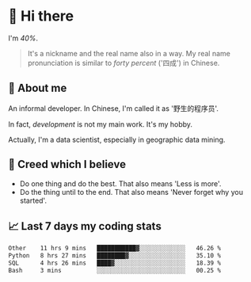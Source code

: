 # 👋 Hi there

I'm *40%*.

> It's a nickname and the real name also in a way.
> My real name pronunciation is similar to *forty percent* ('四成') in Chinese.

## :speech_balloon: About me

An informal developer. In Chinese, I'm called it as '野生的程序员'.

In fact, _development_ is not my main work. It's my hobby.

Actually, I'm a data scientist, especially in geographic data mining.

## :see_no_evil: Creed which I believe

- Do one thing and do the best. That also means 'Less is more'.
- Do the thing until to the end. That also means 'Never forget why you started'.

## :chart_with_upwards_trend: Last 7 days my coding stats

<!--START_SECTION:waka-->

```txt
Other    11 hrs 9 mins   ███████████▓░░░░░░░░░░░░░   46.26 %
Python   8 hrs 27 mins   ████████▓░░░░░░░░░░░░░░░░   35.10 %
SQL      4 hrs 26 mins   ████▓░░░░░░░░░░░░░░░░░░░░   18.39 %
Bash     3 mins          ░░░░░░░░░░░░░░░░░░░░░░░░░   00.25 %
```

<!--END_SECTION:waka-->
